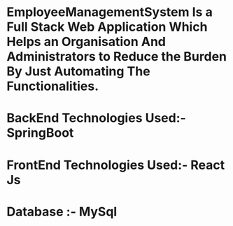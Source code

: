 # EmployeeManagementSystem Is a Full Stack Web Application Which Helps an Organisation And Administrators to Reduce the Burden By Just Automating The Functionalities.
# BackEnd Technologies Used:- SpringBoot
# FrontEnd Technologies Used:- React Js
# Database :- MySql
